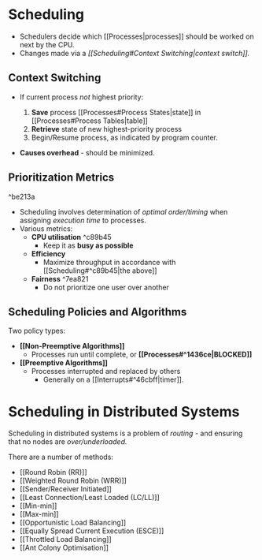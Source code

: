 # Scheduling

- Schedulers decide which [[Processes|processes]] should be worked on next by the CPU.
- Changes made via a *[[Scheduling#Context Switching|context switch]].*

## Context Switching

- If current process *not* highest priority:
	1) **Save** process [[Processes#Process States|state]] in [[Processes#Process Tables|table]]
	2) **Retrieve** state of new highest-priority process
	3) Begin/Resume process, as indicated by program counter.

- **Causes overhead** - should be minimized.

## Prioritization Metrics

^be213a

- Scheduling involves determination of *optimal order/timing* when assigning *execution time* to processes.
- Various metrics:
	- **CPU utilisation** ^c89b45
		- Keep it as **busy as possible**
	- **Efficiency**
		- Maximize throughput in accordance with [[Scheduling#^c89b45|the above]]
	- **Fairness** ^7ea821
		- Do not prioritize one user over another

## Scheduling Policies and Algorithms

Two policy types:
- **[[Non-Preemptive Algorithms]]**
	- Processes run until complete, or **[[Processes#^1436ce|BLOCKED]]** 
- **[[Preemptive Algorithms]]**
	- Processes interrupted and replaced by others
		- Generally on a [[Interrupts#^46cbff|timer]].

# Scheduling in Distributed Systems

Scheduling in distributed systems is a problem of *routing* - and ensuring that no nodes are *over/underloaded.*

There are a number of methods:
- [[Round Robin (RR)]]
- [[Weighted Round Robin (WRR)]]
- [[Sender/Receiver Initiated]]
- [[Least Connection/Least Loaded (LC/LL)]]
- [[Min-min]]
- [[Max-min]]
- [[Opportunistic Load Balancing]]
- [[Equally Spread Current Execution (ESCE)]]
- [[Throttled Load Balancing]]
- [[Ant Colony Optimisation]]